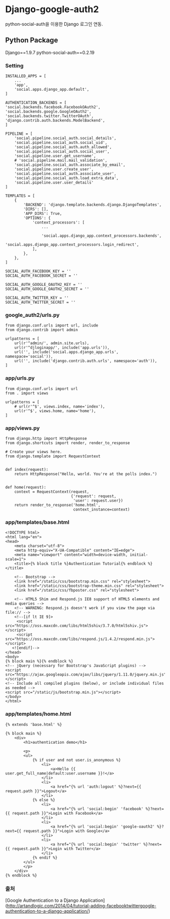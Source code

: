 Django-google-auth2
===================

python-social-auth을 이용한 Django 로그인 연동.


Python Package
--------------
Django==1.9.7
python-social-auth==0.2.19

### Setting

    INSTALLED_APPS = [
        ...
        'app',
        'social.apps.django_app.default',
    ]
    
    AUTHENTICATION_BACKENDS = [
    'social.backends.facebook.FacebookOAuth2',
    'social.backends.google.GoogleOAuth2',
    'social.backends.twitter.TwitterOAuth',
    'django.contrib.auth.backends.ModelBackend',
    ]

    PIPELINE = [
        'social.pipeline.social_auth.social_details',
        'social.pipeline.social_auth.social_uid',
        'social.pipeline.social_auth.auth_allowed',
        'social.pipeline.social_auth.social_user',
        'social.pipeline.user.get_username',
        # 'social.pipeline.mail.mail_validation',
        'social.pipeline.social_auth.associate_by_email',
        'social.pipeline.user.create_user',
        'social.pipeline.social_auth.associate_user',
        'social.pipeline.social_auth.load_extra_data',
        'social.pipeline.user.user_details'
    ]
    
    TEMPLATES = [
        {
            'BACKEND': 'django.template.backends.django.DjangoTemplates',
            'DIRS': [],
            'APP_DIRS': True,
            'OPTIONS': {
                'context_processors': [
                    ...
    
                    'social.apps.django_app.context_processors.backends',
                    'social.apps.django_app.context_processors.login_redirect',
                ],
            },
        },
    ]
    
    SOCIAL_AUTH_FACEBOOK_KEY = ''
    SOCIAL_AUTH_FACEBOOK_SECRET = ''
    
    SOCIAL_AUTH_GOOGLE_OAUTH2_KEY = ''
    SOCIAL_AUTH_GOOGLE_OAUTH2_SECRET = ''
    
    SOCIAL_AUTH_TWITTER_KEY = ''
    SOCIAL_AUTH_TWITTER_SECRET = ''
    
### google_auth2/urls.py

    from django.conf.urls import url, include
    from django.contrib import admin
    
    urlpatterns = [
        url(r'^admin/', admin.site.urls),
        url(r'^djloginapp/', include('app.urls')),
        url('', include('social.apps.django_app.urls', namespace='social')),
        url('', include('django.contrib.auth.urls', namespace='auth')),
    ]
    
### app/urls.py

    from django.conf.urls import url
    from . import views
    
    urlpatterns = [
        # url(r'^$', views.index, name='index'),
        url(r'^$', views.home, name='home'),
    ]


### app/views.py

    from django.http import HttpResponse
    from django.shortcuts import render, render_to_response
    
    # Create your views here.
    from django.template import RequestContext
    
    
    def index(request):
        return HttpResponse("Hello, world. You're at the polls index.")
    
    
    def home(request):
        context = RequestContext(request,
                                 {'request': request,
                                  'user': request.user})
        return render_to_response('home.html',
                                  context_instance=context)


### app/templates/base.html

    <!DOCTYPE html>
    <html lang="en">
    <head>
        <meta charset="utf-8">
        <meta http-equiv="X-UA-Compatible" content="IE=edge">
        <meta name="viewport" content="width=device-width, initial-scale=1">
        <title>{% block title %}Authentication Tutorial{% endblock %}</title>
    
        <!-- Bootstrap -->
        <link href="/static/css/bootstrap.min.css" rel="stylesheet">
        <link href="/static/css/bootstrap-theme.min.css" rel="stylesheet">
        <link href="/static/css/fbposter.css" rel="stylesheet">
    
        <!-- HTML5 Shim and Respond.js IE8 support of HTML5 elements and media queries -->
        <!-- WARNING: Respond.js doesn't work if you view the page via file:// -->
        <!--[if lt IE 9]>
         <script src="https://oss.maxcdn.com/libs/html5shiv/3.7.0/html5shiv.js"></script>
         <script src="https://oss.maxcdn.com/libs/respond.js/1.4.2/respond.min.js"></script>
       <![endif]-->
    </head>
    <body>
    {% block main %}{% endblock %}
    <!-- jQuery (necessary for Bootstrap's JavaScript plugins) -->
    <script src="https://ajax.googleapis.com/ajax/libs/jquery/1.11.0/jquery.min.js"></script>
    <!-- Include all compiled plugins (below), or include individual files as needed -->
    <script src="/static/js/bootstrap.min.js"></script>
    </body>
    </html>

### app/templates/home.html

    {% extends 'base.html' %}
    
    {% block main %}
        <div>
            <h1>authentication demo</h1>
    
            <p>
            <ul>
                {% if user and not user.is_anonymous %}
                    <li>
                        <a>Hello {{ user.get_full_name|default:user.username }}!</a>
                    </li>
                    <li>
                        <a href="{% url 'auth:logout' %}?next={{ request.path }}">Logout</a>
                    </li>
                {% else %}
                    <li>
                        <a href="{% url 'social:begin' 'facebook' %}?next={{ request.path }}">Login with Facebook</a>
                    </li>
                    <li>
                        <a href="{% url 'social:begin' 'google-oauth2' %}?next={{ request.path }}">Login with Google</a>
                    </li>
                    <li>
                        <a href="{% url 'social:begin' 'twitter' %}?next={{ request.path }}">Login with Twitter</a>
                    </li>
                {% endif %}
            </ul>
            </p>
        </div>
    {% endblock %}
    
### 출처 

[Google Authentication to a Django Application] (http://artandlogic.com/2014/04/tutorial-adding-facebooktwittergoogle-authentication-to-a-django-application/)